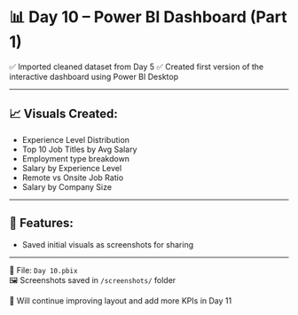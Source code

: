# 📊 Day 10 – Power BI Dashboard (Part 1)

✅ Imported cleaned dataset from Day 5
✅ Created first version of the interactive dashboard using Power BI Desktop

---

## 📈 Visuals Created:
- Experience Level Distribution
- Top 10 Job Titles by Avg Salary
- Employment type breakdown
- Salary by Experience Level
- Remote vs Onsite Job Ratio
- Salary by Company Size

---

## 🔧 Features:
- Saved initial visuals as screenshots for sharing

---

📁 File: `Day 10.pbix`  
🖼️ Screenshots saved in `/screenshots/` folder

🎯 Will continue improving layout and add more KPIs in Day 11

